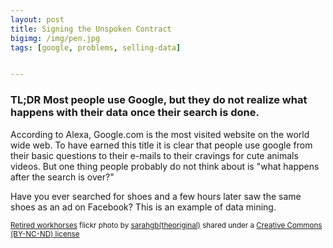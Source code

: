 ```yaml
---
layout: post
title: Signing the Unspoken Contract
bigimg: /img/pen.jpg
tags: [google, problems, selling-data]


---
```

### TL;DR Most people use Google, but they do not realize what happens with their data once their search is done.

According to Alexa, Google.com is the most visited website on the world wide web. To have earned this title it is clear that people use google from their basic questions to their e-mails to their cravings for cute animals videos. But one thing people probably do not think about is "what happens after the search is over?"

Have you ever searched for shoes and a few hours later saw the same shoes as an ad on Facebook? This is an example of data mining. 


<small>
<a title="Retired workhorses" href="https://flickr.com/photos/sarahgb/12276770436">Retired workhorses</a> flickr photo by <a href="https://flickr.com/people/sarahgb">sarahgb(theoriginal)</a> shared under a <a href="https://creativecommons.org/licenses/by-nc-nd/2.0/">Creative Commons (BY-NC-ND) license</a> </small>
